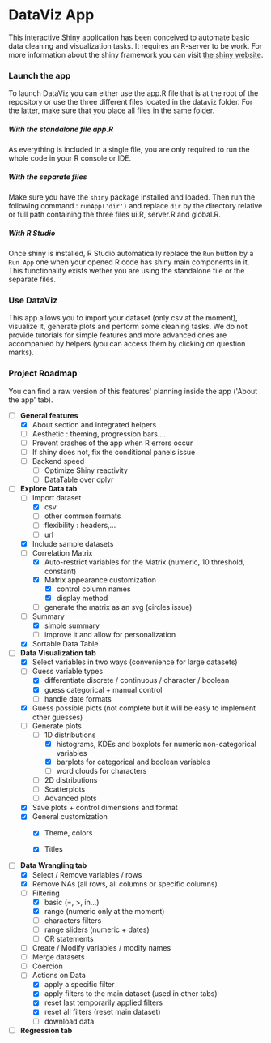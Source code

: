 # DataViz App

This interactive Shiny application has been conceived to automate basic data cleaning and visualization tasks. It requires an R-server to be work. For more information about the shiny framework you can visit [the shiny website](https://shiny.rstudio.com/).

### Launch the app

To launch DataViz you can either use the app.R file that is at the root of the repository or use the three different files located in the dataviz folder. For the latter, make sure that you place all files in the same folder. 

##### With the standalone file app.R

As everything is included in a single file, you are only required to run the whole code in your R console or IDE.

##### With the separate files

Make sure you have the `shiny` package installed and loaded. Then run the following command : `runApp('dir')` and replace `dir` by the directory relative or full path containing the three files ui.R, server.R and global.R.

##### With R Studio

Once shiny is installed, R Studio automatically replace the `Run` button by a `Run App` one when your opened R code has shiny main components in it. This functionality exists wether you are using the standalone file or the separate files.

### Use DataViz

This app allows you to import your dataset (only csv at the moment), visualize it, generate plots and perform some cleaning tasks. We do not provide tutorials for simple features and more advanced ones are accompanied by helpers (you can access them by clicking on question marks).

### Project Roadmap

You can find a raw version of this features' planning inside the app ('About the app' tab).

- [ ] **General features**
  - [x] About section and integrated helpers
  - [ ] Aesthetic : theming, progression bars....
  - [ ] Prevent crashes of the app when R errors occur
  - [ ] If shiny does not, fix the conditional panels issue
  - [ ] Backend speed
    - [ ] Optimize Shiny reactivity
    - [ ] DataTable over dplyr

- [ ] **Explore Data tab**
  - [ ] Import dataset
    - [x] csv
    - [ ] other common formats
    - [ ] flexibility : headers,...  
    - [ ] url
  - [x] Include sample datasets
  - [ ] Correlation Matrix
    - [x] Auto-restrict variables for the Matrix (numeric, 10 threshold, constant)
    - [x] Matrix appearance customization
      - [x] control column names
      - [x] display method
    - [ ] generate the matrix as an svg (circles issue)
  - [ ] Summary
    - [x] simple summary
    - [ ] improve it and allow for personalization
  - [x] Sortable Data Table

- [ ] **Data Visualization tab**
  - [x] Select variables in two ways (convenience for large datasets)
  - [ ] Guess variable types
    - [x] differentiate discrete / continuous / character / boolean
    - [x] guess categorical + manual control
    - [ ] handle date formats
  - [x] Guess possible plots (not complete but it will be easy to implement other guesses)
  - [ ] Generate plots
    - [ ] 1D distributions
      - [x] histograms, KDEs and boxplots for numeric non-categorical variables
      - [x] barplots for categorical and boolean variables
      - [ ] word clouds for characters
    - [ ] 2D distributions
    - [ ] Scatterplots
    - [ ] Advanced plots 
  - [x] Save plots + control dimensions and format
  - [x] General customization
    - [x] Theme, colors
    - [x] Titles


- [ ] **Data Wrangling tab**
  - [x] Select / Remove variables / rows
  - [x] Remove NAs (all rows, all columns or specific columns)
  - [ ] Filtering
    - [x] basic (=, >, in...)
    - [x] range (numeric only at the moment)
    - [ ] characters filters
    - [ ] range sliders (numeric + dates)
    - [ ] OR statements
  - [ ] Create / Modify variables / modify names
  - [ ] Merge datasets
  - [ ] Coercion
  - [ ] Actions on Data
    - [x] apply a specific filter
    - [x] apply filters to the main dataset (used in other tabs)
    - [x] reset last temporarily applied filters
    - [x] reset all filters (reset main dataset)
    - [ ] download data

 - [ ] **Regression tab**
